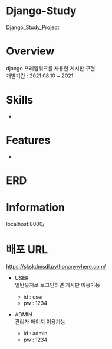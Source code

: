 # Django-Study
Django_Study_Project

# Overview
django 프레임워크를 사용한 게시판 구현<br/>
개발기간 : 2021.08.10 ~ 2021.

# Skills
* 

# Features
* 

# ERD


# Information
localhost:8000/

# 배포 URL
https://skskdmsdl.pythonanywhere.com/

* USER<br/>
일반유저로 로그인하면 게시판 이용가능
   * id : user
   * pw : 1234


* ADMIN<br/>
관리자 페이지 이용가능
   * id : admin
   * pw : 1234

